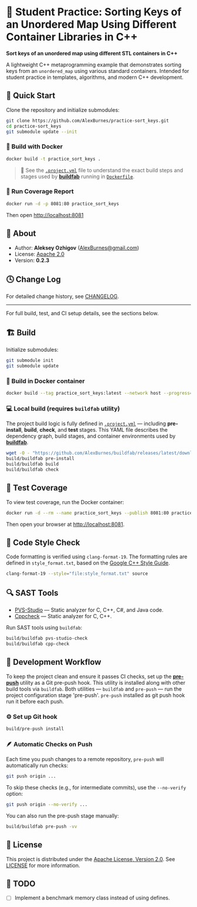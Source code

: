 # 🧩 Student Practice: Sorting Keys of an Unordered Map Using Different Container Libraries in C++

**Sort keys of an unordered map using different STL containers in C++**

A lightweight C++ metaprogramming example that demonstrates sorting keys from an `unordered_map` using various standard containers.
Intended for student practice in templates, algorithms, and modern C++ development.

## 🚀 Quick Start

Clone the repository and initialize submodules:
```sh
git clone https://github.com/AlexBurnes/practice-sort_keys.git
cd practice-sort_keys
git submodule update --init
````

### 🐳 Build with Docker

```sh
docker build -t practice_sort_keys .
```
> 📄 See the [`.project.yml`](.project.yml) file to understand the exact build steps and stages used by **[buildfab](https://github.com/AlexBurnes/buildfab)** running in [`Dockerfile`](Dockerfile).

### 🧪 Run Coverage Report

```sh
docker run -d -p 8081:80 practice_sort_keys
```

Then open [http://localhost:8081](http://localhost:8081)

## 📘 About

* Author: **Aleksey Ozhigov** ([AlexBurnes@gmail.com](mailto:AlexBurnes@gmail.com))
* License: [Apache 2.0](https://www.apache.org/licenses/LICENSE-2.0)
* Version: **0.2.3**

## 🕓 Change Log

For detailed change history, see [CHANGELOG](CHANGELOG.md).

---
For full build, test, and CI setup details, see the sections below.

## 🏗️ Build

Initialize submodules:

```sh
git submodule init
git submodule update
````

### 🐳 Build in Docker container

```sh
docker build --tag practice_sort_keys:latest --network host --progress=plain .
```

### 💻 Local build (requires `buildfab` utility)

The project build logic is fully defined in [`.project.yml`](.project.yml) — including **pre-install**, **build**, **check**, and **test** stages.
This YAML file describes the dependency graph, build stages, and container environments used by **[buildfab](https://github.com/AlexBurnes/buildfab)**.

```sh
wget -O - "https://github.com/AlexBurnes/buildfab/releases/latest/download/buildfab-linux-amd64-install.sh" | INSTALL_DIR=./build sh
build/buildfab pre-install
build/buildfab build
build/buildfab check
```

## 🧪 Test Coverage

To view test coverage, run the Docker container:

```sh
docker run -d --rm --name practice_sort_keys --publish 8081:80 practice_sort_keys
```

Then open your browser at [http://localhost:8081](http://localhost:8081).

## 🧹 Code Style Check

Code formatting is verified using `clang-format-19`.
The formatting rules are defined in `style_format.txt`, based on the [Google C++ Style Guide](https://google.github.io/styleguide/cppguide.html).

```sh
clang-format-19 --style="file:style_format.txt" source
```

## 🔍 SAST Tools

* [PVS-Studio](https://pvs-studio.com/en/pvs-studio/?utm_source=website&utm_medium=github&utm_campaign=open_source) — Static analyzer for C, C++, C#, and Java code.
* [Cppcheck](https://www.cppcheck.com) — Static analyzer for C, C++.

Run SAST tools using `buildfab`:

```sh
build/buildfab pvs-studio-check
build/buildfab cpp-check
```

## 🧰 Development Workflow

To keep the project clean and ensure it passes CI checks, set up the **[pre-push](https://github.com/AlexBurnes/pre-push)** utility as a Git pre-push hook.
This utility is installed along with other build tools via `buildfab`.
Both utilities — `buildfab` and `pre-push` — run the project configuration stage 'pre-push'.
`pre-push` installed as git push hook run it before each push.

### ⚙️ Set up Git hook

```sh
build/pre-push install
```

### 🪶 Automatic Checks on Push

Each time you push changes to a remote repository, `pre-push` will automatically run checks:

```sh
git push origin ...
```

To skip these checks (e.g., for intermediate commits), use the `--no-verify` option:

```sh
git push origin --no-verify ...
```

You can also run the pre-push stage manually:

```sh
build/buildfab pre-push -vv
```

## 📜 License

This project is distributed under the [Apache License, Version 2.0](https://www.apache.org/licenses/LICENSE-2.0).
See [LICENSE](https://github.com/AlexBurnes/practice-sort_keys/blob/master/LICENSE) for more information.

## 🧭 TODO

* [ ] Implement a benchmark memory class instead of using defines.
